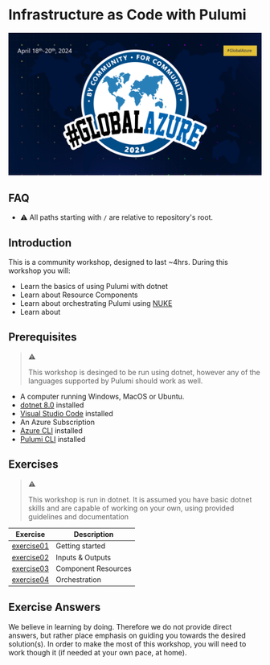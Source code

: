 # Infrastructure as Code with Pulumi

![global-azure-2024](./img/global-azure-2024.png)

## FAQ

- :warning: All paths starting with `/` are relative to repository's root.

## Introduction

This is a community workshop, designed to last ~4hrs. During this workshop you will:

- Learn the basics of using Pulumi with dotnet
- Learn about Resource Components
- Learn about orchestrating Pulumi using [NUKE](https://nuke.build/)
- Learn about

## Prerequisites

> :warning:
>
> This workshop is desinged to be run using dotnet, however any of the languages supported by Pulumi should work as well.

- A computer running Windows, MacOS or Ubuntu.
- [dotnet 8.0](https://dotnet.microsoft.com/en-us/download/dotnet/8.0) installed
- [Visual Studio Code](https://code.visualstudio.com/) installed
- An Azure Subscription
- [Azure CLI](https://learn.microsoft.com/en-us/cli/azure/install-azure-cli) installed
- [Pulumi CLI](https://www.pulumi.com/docs/install/) installed

## Exercises

> :warning:
>
> This workshop is run in dotnet. It is assumed you have basic dotnet skills and are capable of working on your own, using provided guidelines and documentation

| Exercise                             | Description         |
| ------------------------------------ | ------------------- |
| [exercise01](./exercise01/readme.md) | Getting started     |
| [exercise02](./exercise02/readme.md) | Inputs & Outputs    |
| [exercise03](./exercise03/readme.md) | Component Resources |
| [exercise04](./exercise04/readme.md) | Orchestration       |

## Exercise Answers

We believe in learning by doing. Therefore we do not provide direct answers, but rather place emphasis on guiding you towards the desired solution(s).
In order to make the most of this workshop, you will need to work though it (if needed at your own pace, at home).